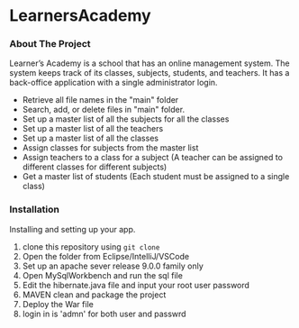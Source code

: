 # LearnersAcademy
<!-- ABOUT THE PROJECT -->

### About The Project

Learner’s Academy is a school that has an online management system. The system keeps track of its classes, subjects, students, and teachers. It has a back-office application with a single administrator login.

- Retrieve all file names in the "main" folder
- Search, add, or delete files in "main" folder.
- Set up a master list of all the subjects for all the classes
- Set up a master list of all the teachers
- Set up a master list of all the classes
- Assign classes for subjects from the master list
- Assign teachers to a class for a subject (A teacher can be assigned to different classes for different subjects)
- Get a master list of students (Each student must be assigned to a single class)
     

### Installation

Installing and setting up your app.

1. clone this repository using `git clone `
2. Open the folder from Eclipse/IntelliJ/VSCode
3. Set up an apache sever release 9.0.0  family only 
4. Open MySqlWorkbench and run the sql file
5. Edit the hibernate.java file and input your root user password
6. MAVEN clean and package the project 
7. Deploy the War file 
8. login in is 'admn' for both user and passwrd 
